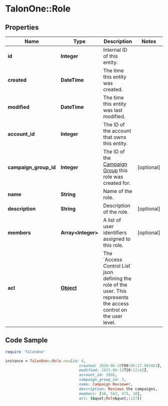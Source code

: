 # TalonOne::Role

## Properties

Name | Type | Description | Notes
------------ | ------------- | ------------- | -------------
**id** | **Integer** | Internal ID of this entity. | 
**created** | **DateTime** | The time this entity was created. | 
**modified** | **DateTime** | The time this entity was last modified. | 
**account_id** | **Integer** | The ID of the account that owns this entity. | 
**campaign_group_id** | **Integer** | The ID of the [Campaign Group](https://docs.talon.one/docs/product/account/managing-campaign-groups) this role was created for.  | [optional] 
**name** | **String** | Name of the role. | 
**description** | **String** | Description of the role. | [optional] 
**members** | **Array&lt;Integer&gt;** | A list of user identifiers assigned to this role. | [optional] 
**acl** | [**Object**](.md) | The &#x60;Access Control List&#x60; json defining the role of the user. This represents the access control on the user level. | 

## Code Sample

```ruby
require 'TalonOne'

instance = TalonOne::Role.new(id: 6,
                                 created: 2020-06-10T09:05:27.993483Z,
                                 modified: 2021-09-12T10:12:42Z,
                                 account_id: 3886,
                                 campaign_group_id: 3,
                                 name: Campaign Reviewer,
                                 description: Reviews the campaigns,
                                 members: [48, 562, 475, 18],
                                 acl: {&quot;Role&quot;:127})
```



